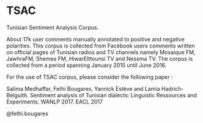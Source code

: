# TSAC
Tunisian Sentiment Analysis Corpus.

About 17k user comments manually annotated to positive and negative polarities.
This corpus is collected from Facebook users comments written on official pages
of Tunisian radios and TV channels namely Mosaique FM, JawhraFM, Shemes FM, HiwarElttounsi TV 
and Nessma TV. The corpus is collected from a period spanning January 2015 until June 2016.

For the use of TSAC corpus, please consider the following paper :

Salima Medhaffar, Fethi Bougares, Yannick Estève and Lamia Hadrich-Belguith. Sentiment analysis of Tunisian dialects: Linguistic Ressources and Experiments. WANLP 2017. EACL 2017



@fethi.bougares

